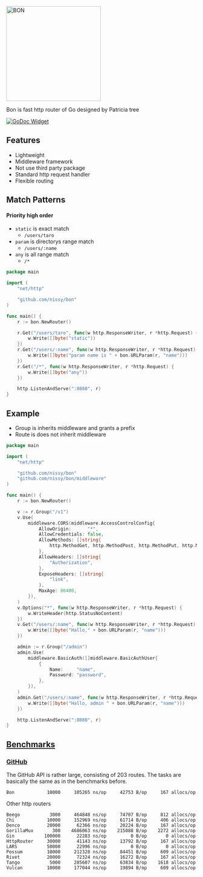 <img alt="BON" src="https://nissy.github.io/bon/bon.svg" width="250" />

Bon is fast http router of Go designed by Patricia tree
 
 [![GoDoc Widget]][GoDoc]

## Features
 - Lightweight
 - Middleware framework
 - Not use third party package
 - Standard http request handler
 - Flexible routing

## Match Patterns

#### Priority high order
 - `static` is exact match
    - ```/users/taro```
 - `param` is directorys range match
    - ```/users/:name```
 - `any` is all range match
    - ```/*```

```go
package main

import (
	"net/http"

	"github.com/nissy/bon"
)

func main() {
	r := bon.NewRouter()

	r.Get("/users/taro", func(w http.ResponseWriter, r *http.Request) {
		w.Write([]byte("static"))
	})
	r.Get("/users/:name", func(w http.ResponseWriter, r *http.Request) {
		w.Write([]byte("param name is " + bon.URLParam(r, "name")))
	})
	r.Get("/*", func(w http.ResponseWriter, r *http.Request) {
		w.Write([]byte("any"))
	})

	http.ListenAndServe(":8080", r)
}
```

## Example
- Group is inherits middleware and grants a prefix
- Route is does not inherit middleware

```go
package main

import (
	"net/http"

	"github.com/nissy/bon"
	"github.com/nissy/bon/middleware"
)

func main() {
	r := bon.NewRouter()

	v := r.Group("/v1")
	v.Use(
		middleware.CORS(middleware.AccessControlConfig{
			AllowOrigin:      "*",
			AllowCredentials: false,
			AllowMethods: []string{
				http.MethodGet, http.MethodPost, http.MethodPut, http.MethodDelete, http.MethodOptions,
			},
			AllowHeaders: []string{
				"Authorization",
			},
			ExposeHeaders: []string{
				"link",
			},
			MaxAge: 86400,
		}),
	)
	v.Options("*", func(w http.ResponseWriter, r *http.Request) {
		w.WriteHeader(http.StatusNoContent)
	})
	v.Get("/users/:name", func(w http.ResponseWriter, r *http.Request) {
		w.Write([]byte("Hallo," + bon.URLParam(r, "name")))
	})

	admin := r.Group("/admin")
	admin.Use(
		middleware.BasicAuth([]middleware.BasicAuthUser{
			{
				Name:     "name",
				Password: "password",
			},
		}),
	)
	admin.Get("/users/:name", func(w http.ResponseWriter, r *http.Request) {
		w.Write([]byte("Hallo, admin " + bon.URLParam(r, "name")))
	})

	http.ListenAndServe(":8080", r)
}
```

## [Benchmarks](https://github.com/nissy/go-http-routing-benchmark)

### [GitHub](http://developer.github.com/v3/)

The GitHub API is rather large, consisting of 203 routes. The tasks are basically the same as in the benchmarks before.

```
Bon            10000     105265 ns/op     42753 B/op     167 allocs/op
```

Other http routers
```
Beego           3000     464848 ns/op     74707 B/op     812 allocs/op
Chi            10000     152969 ns/op     61714 B/op     406 allocs/op
Denco          20000      62366 ns/op     20224 B/op     167 allocs/op
GorillaMux       300    4686063 ns/op    215088 B/op    2272 allocs/op
Gin           100000      22283 ns/op         0 B/op       0 allocs/op
HttpRouter     30000      41143 ns/op     13792 B/op     167 allocs/op
LARS           50000      22996 ns/op         0 B/op       0 allocs/op
Possum         10000     212328 ns/op     84451 B/op     609 allocs/op
Rivet          20000      72324 ns/op     16272 B/op     167 allocs/op
Tango           5000     285607 ns/op     63834 B/op    1618 allocs/op
Vulcan         10000     177044 ns/op     19894 B/op     609 allocs/op
```

[GoDoc]: https://godoc.org/github.com/nissy/bon
[GoDoc Widget]: https://godoc.org/github.com/nissy/bon?status.svg
